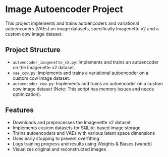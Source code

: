 # Image Autoencoder Project

This project implements and trains autoencoders and variational autoencoders (VAEs) on image datasets, specifically Imagenette v2 and a custom cow image dataset.

## Project Structure

- `autoencoder_imagenette_v2.py`: Implements and trains an autoencoder on the Imagenette v2 dataset.
- `vae_cow.py`: Implements and trains a variational autoencoder on a custom cow image dataset.
- `autoencoder_cow.py`: Implements and trains an autoencoder on a custom cow image dataset (Note: This script has memory issues and needs optimization).

## Features

- Downloads and preprocesses the Imagenette v2 dataset
- Implements custom datasets for SQLite-based image storage
- Trains autoencoders and VAEs with various latent space dimensions
- Uses early stopping to prevent overfitting
- Logs training progress and results using Weights & Biases (wandb)
- Visualizes original and reconstructed images

